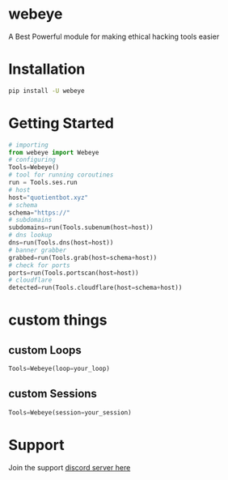 # webeye
A Best Powerful module for making ethical hacking tools easier<br />

# Installation
```sh
pip install -U webeye
```
# Getting Started
```py
# importing
from webeye import Webeye
# configuring
Tools=Webeye()
# tool for running coroutines
run = Tools.ses.run
# host 
host="quotientbot.xyz"
# schema
schema="https://"
# subdomains
subdomains=run(Tools.subenum(host=host))
# dns lookup
dns=run(Tools.dns(host=host))
# banner grabber
grabbed=run(Tools.grab(host=schema+host))
# check for ports
ports=run(Tools.portscan(host=host))
# cloudflare
detected=run(Tools.cloudflare(host=schema+host))

```
# custom things

## custom Loops
```py
Tools=Webeye(loop=your_loop)
```
## custom Sessions
```py
Tools=Webeye(session=your_session)
```
# Support
Join the support [discord server here](https://discord.gg/xmu36SbCXC)
